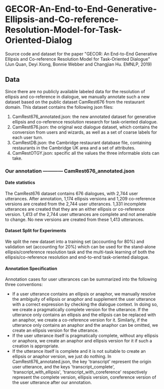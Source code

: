 # GECOR-An-End-to-End-Generative-Ellipsis-and-Co-reference-Resolution-Model-for-Task-Oriented-Dialog
Source code and dataset for the paper "GECOR: An End-to-End Generative Ellipsis and Co-reference Resolution Model for Task-Oriented Dialogue" (Jun Quan, Deyi Xiong, Bonnie Webber and Changjian Hu.  EMNLP, 2019)

## Data
Since there are no publicly available labeled data for the resolution of ellipsis and co-reference in dialogue, we manually annotate such a new dataset based on the public dataset CamRest676 from the restaurant domain.
This dataset contains the following json files:
1. CamRest676_annotated.json: the new annotated dataset for generative ellipsis and co-reference resolution research for task-oriented dialogue.
2. CamRest676.json: the original woz dialogue dataset, which contains the conversion from users and wizards, as well as a set of coarse labels for each user turn.
3. CamRestDB.json: the Cambridge restaurant database file, containing restaurants in the Cambridge UK area and a set of attributes.
4. CamRestOTGY.json: specific all the values the three informable slots can take.

### Our annotation ———— CamRest676_annotated.json
#### Date statistics
The CamRest676 dataset contains 676 dialogues, with 2,744 user utterances. After annotation, 1,174 ellipsis versions and 1,209 co-reference versions are created from the 2,744 user utterances. 1,331 incomplete utterances are created that they are an either ellipsis or co-reference version. 1,413 of the 2,744 user utterances are complete and not amenable to change. No new versions are created from these 1,413 utterances.

#### Dataset Split for Experiments
We split the new dataset into a training set (accounting for 80%) and validation set (accounting for 20%) which can be used for the stand-alone ellipsis/coreference resolution task and the multi-task learning of both the ellipsis/co-reference resolution and end-to-end task-oriented dialogue.

#### Annotation Specification
Annotation cases for user utterances can be summarized into the following three conventions:
*  If a user utterance contains an ellipsis or anaphor, we manually resolve the ambiguity of ellipsis or anaphor and supplement the user utterance with a correct expression by checking the dialogue context. In doing so, we create a pragmatically complete version for the utterance. If the utterance only contains an ellipsis and the ellipsis can be replaced with an anaphor, we create a co-reference version for it. Similarly, if the utterance only contains an anaphor and the anaphor can be omitted, we create an ellipsis version for the utterance.
*  If the user utterance itself is pragmatically complete, without any ellipsis or anaphora, we create an anaphor and ellipsis version for it if such a creation is appropriate.
*  If the utterance itself is complete and it is not suitable to create an ellipsis or anaphor version, we just do nothing.
In CamRest676_annotated.json, the key 'transcript' represent the origin user utterance, and the keys 'transcript_complete', 'transcript_with_ellipsis', 'transcript_with_coreference' respectively represent the complete version, ellipsis version, coreference version of the user utterance after our annotation.  


